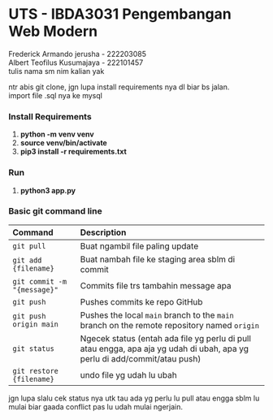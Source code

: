 # UTS - IBDA3031 Pengembangan Web Modern

Frederick Armando jerusha - 222203085 <br>
Albert Teofilus Kusumajaya - 222101457 <br>
tulis nama sm nim kalian yak


ntr abis git clone, jgn lupa install requirements nya dl biar bs jalan.
<br>import file .sql nya ke mysql


### Install Requirements
1. <b>python -m venv venv</b>
2. <b>source venv/bin/activate</b>
3. <b>pip3 install -r requirements.txt</b>

### Run
1. <b>python3 app.py</b>

### Basic git command line
| Command                       | Description                                                                                 |
|:------------------------------|:--------------------------------------------------------------------------------------------|
| `git pull`                    | Buat ngambil file paling update                                                             |
| `git add {filename}`          | Buat nambah file ke staging area sblm di commit                                             |
| `git commit -m "{message}"`   | Commits file trs tambahin message apa                                                       |
| `git push`                   | Pushes commits ke repo GitHub                                                                |
| `git push origin main`       | Pushes the local `main` branch to the `main` branch on the remote repository named `origin`|
| `git status`                 | Ngecek status (entah ada file yg perlu di pull atau engga, apa aja yg udah di ubah, apa yg perlu di add/commit/atau push) |
| `git restore {filename}`      | undo file yg udah lu ubah |


jgn lupa slalu cek status nya utk tau ada yg perlu lu pull atau engga sblm lu mulai biar gaada conflict pas lu udah mulai ngerjain.